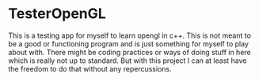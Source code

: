 # TesterOpenGL
This is a testing app for myself to learn opengl in c++. This is not meant to be a good or functioning program and is just something for myself to play about with. There might be coding practices or ways of doing stuff in here which is really not up to standard. But with this project I can at least have the freedom to do that without any repercussions.
